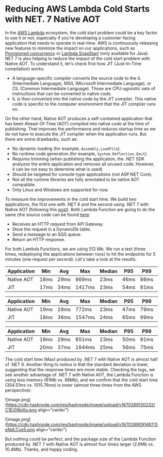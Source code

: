 # Reducing AWS Lambda Cold Starts with NET. 7 Native AOT

In the [AWS Lambda](https://docs.aws.amazon.com/lambda/latest/dg/welcome.html) ecosystem, the cold start problem could be a key factor to use it or not, especially if you're developing a customer-facing application that needs to operate in real-time. AWS is continuously releasing new features to minimize the impact on our applications, such as [Provisioned concurrency](https://docs.aws.amazon.com/lambda/latest/dg/provisioned-concurrency.html) or [Lambda SnapStart](https://docs.aws.amazon.com/lambda/latest/dg/snapstart.html) (only available for Java). NET 7 is also helping to reduce the impact of the cold start problem with Native AOT. To understand it, let's check first how JIT (Just-In-Time compilation) works: 

- A language-specific compiler converts the source code to the IL (Intermediate Language), MSIL (Microsoft Intermediate Language), or CIL (Common Intermediate Language). Those are CPU-agnostic sets of instructions that can be converted to native code. 
- IL is then converted into the native code by the JIT compiler. This native code is specific to the computer environment that the JIT compiler runs on.

On the other hand, Native AOT produces a self-contained application that has been Ahead-Of-Time (AOT) compiled into native code at the time of publishing. That improves the performance and reduces startup time as we do not have to execute the JIT compiler when the application runs. But there are some drawbacks, such as:

- No dynamic loading (for example, `Assembly.LoadFile`).
- No runtime code generation (for example, `System.Reflection.Emit`).
- Requires trimming  (when publishing the application, the .NET SDK analyzes the entire application and removes all unused code. However, it can be not easy to determine what is used)
- Should be targeted for console-type applications (not ASP.NET Core).
- Not all the runtime libraries are fully annotated to be native AOT compatible.
- Only Linux and Windows are supported for now.

To measure the improvements in the cold start time. We build two applications, the first one with .NET 6 and the second using .NET 7 with Native AOT (following this [post](https://aws.amazon.com/blogs/compute/building-serverless-net-applications-on-aws-lambda-using-net-7/)). Both Lambda Function are going to do the same (the source code can be found [here](https://github.com/raulnq/aws-lambda-native-aot):

- Receives an HTTP request from API Gateway.
- Store the request in a DynamoDb table.
- Send a message to an SQS queue.
- Return an HTTP response.

For both Lambda Functions, we are using 512 Mb. We run a test (three times, redeploying the applications between runs) to hit the endpoints for 5 minutes (one request per second). Let's take a look at the results:

| Application|Min|Avg|Max|Median|P95|P99|Stddev|
|---|---|---|---|---|---|---|---|
|Native AOT|18ms|29ms|869ms|23ms|46ms|86ms|51ms|
|JIT|17ms|34ms|1417ms|23ms|54ms|81ms|83ms|

| Application|Min|Avg|Max|Median|P95|P99|Stddev|
|---|---|---|---|---|---|---|---|
|Native AOT|19ms|28ms|772ms|23ms|47ms|79ms|46ms|
|JIT|18ms|36ms|1547ms|24ms|65ms|99ms|92ms|

| Application|Min|Avg|Max|Median|P95|P99|Stddev|
|---|---|---|---|---|---|---|---|
|Native AOT|18ms|29ms|851ms|23ms|50ms|91ms|51ms|
|JIT|20ms|37ms|1644ms|25ms|56ms|75ms|97ms|

The cold start time (Max) produced by .NET 7 with Native AOT is almost half of .NET 6. Another thing to notice is that the standard deviation is lower, suggesting that the response times are more stable. Checking the logs, we see another advantage of .NET 7 with Native AOT, the Lambda Function is using less memory (81Mb vs. 98Mb), and we confirm that the cold start time (354.51ms vs. 1015.76ms) is lower (almost three times from the AWS perspective):

![image.png](https://cdn.hashnode.com/res/hashnode/image/upload/v1670289130232/C1Ej2Wq0o.png align="center")

![image.png](https://cdn.hashnode.com/res/hashnode/image/upload/v1670289091487/SeNdLCve5.png align="center")

But nothing could be perfect, and the package size of the Lambda Function produced by .NET 7 with Native AOT is almost four times larger (2.6Mb vs. 10.4Mb). Thanks, and happy coding.


